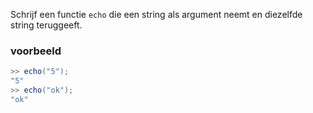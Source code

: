 Schrijf een functie `echo` die een string als argument neemt en diezelfde string teruggeeft.

### voorbeeld

```csharp
>> echo("5"); 
"5"
>> echo("ok");
"ok"
```
